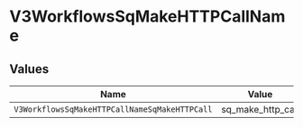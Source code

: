 # V3WorkflowsSqMakeHTTPCallName


## Values

| Name                                          | Value                                         |
| --------------------------------------------- | --------------------------------------------- |
| `V3WorkflowsSqMakeHTTPCallNameSqMakeHTTPCall` | sq_make_http_call                             |